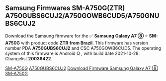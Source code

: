 <h2>Samsung Firmwares SM-A750G(ZTR) A750GUBS6CUJ2/A750GOWB6CUD5/A750GNUBS6CUJ2</h2>
Download the Samsung firmware for the ✅ <strong>Samsung Galaxy A7 ⑧ </strong> ⭐ <strong>SM-A750G</strong> with product code <strong>ZTR</strong> <strong> from Brazil</strong>. This firmware has version number PDA <strong>A750GUBS6CUJ2</strong> and CSC A750GOWB6CUD5. The operating system of this firmware is Android Q , with build date 2021-10-28. Changelist <strong>20036422</strong>.


[SM-A750G](https://samfirm.shop/samsung/model/SM-A750G)
[A750GUBS6CUJ2](https://samfirm.shop/samsung/pda/A750GUBS6CUJ2)
[Download Firmware Samsung Galaxy A7 ⑧ SM-A750G](https://samfirm.shop/samsung/firmware/469758)
